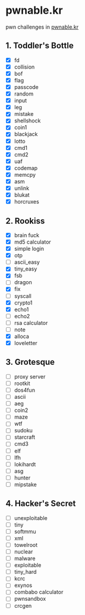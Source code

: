 # pwnable.kr
pwn challenges in [pwnable.kr](http://pwnable.kr "http://pwnable.kr")  

## 1. Toddler's Bottle
  * [x] fd
  * [x] collision
  * [x] bof
  * [x] flag
  * [x] passcode
  * [x] random
  * [x] input
  * [x] leg
  * [x] mistake
  * [x] shellshock
  * [x] coin1
  * [x] blackjack
  * [x] lotto
  * [x] cmd1
  * [x] cmd2
  * [x] uaf
  * [x] codemap
  * [x] memcpy
  * [x] asm
  * [x] unlink
  * [x] blukat
  * [x] horcruxes

## 2. Rookiss
  * [x] brain fuck
  * [x] md5 calculator
  * [x] simple login
  * [x] otp
  * [ ] ascii_easy
  * [x] tiny_easy
  * [x] fsb
  * [ ] dragon
  * [x] fix
  * [ ] syscall
  * [x] crypto1
  * [x] echo1
  * [ ] echo2
  * [ ] rsa calculator
  * [ ] note
  * [x] alloca
  * [x] loveletter

## 3. Grotesque
  * [ ] proxy server
  * [ ] rootkit
  * [ ] dos4fun
  * [ ] ascii
  * [ ] aeg
  * [ ] coin2
  * [ ] maze
  * [ ] wtf
  * [ ] sudoku
  * [ ] starcraft
  * [ ] cmd3
  * [ ] elf
  * [ ] lfh
  * [ ] lokihardt
  * [ ] asg
  * [ ] hunter
  * [ ] mipstake

## 4. Hacker's Secret
  * [ ] unexploitable
  * [ ] tiny
  * [ ] softmmu
  * [ ] xml
  * [ ] towelroot
  * [ ] nuclear
  * [ ] malware
  * [ ] exploitable
  * [ ] tiny_hard
  * [ ] kcrc
  * [ ] exynos
  * [ ] combabo calculator
  * [ ] pwnsandbox
  * [ ] crcgen
